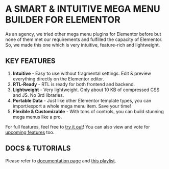 # A SMART & INTUITIVE MEGA MENU BUILDER FOR ELEMENTOR
As an agency, we tried other mega menu plugins for Elementor before but none of them met our requirements and fulfilled the capacity of Elementor. So, we made this one which is very intuitive, feature-rich and lightweight.

## KEY FEATURES

1. **Intuitive** - Easy to use without fragmental settings. Edit & preview everything directly on the Elementor editor.
2. **RTL-Ready** - RTL is ready for both frontend and backend.
3. **Lightweight** - Very lightweight. Only about 10 KB of compressed CSS and JS. No 3rd libraries.
4. **Portable Data** - Just like other Elementor template types, you can import/export a whole mega menu item. Save your time!
5. **Flexible & Customizable** - With tons of controls, you can build stunning mega menus like a pro.

For full features, feel free to [try it out](https://preview.wpclevel.com/elementor-mega-menu/)! You can also view and vote for [upcoming features](https://github.com/wpcleveldotcom/mega-menu-pro-for-elementor/labels/feature) too.

## DOCS & TUTORIALS

Please refer to [documentation page](https://wpclevel.com/docs/elementor-mega-menu/) and [this playlist](https://www.youtube.com/playlist?list=PLUS5ggeJ-gCbMWewo9Dfg1sLD0wn8Km8-).

